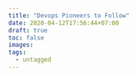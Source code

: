 ```yaml
---
title: "Devops Pioneers to Follow"
date: 2020-04-12T17:56:44+07:00
draft: true
toc: false
images:
tags: 
  - untagged
---
```


